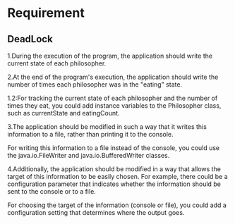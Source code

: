 # Requirement

## DeadLock

1.During the execution of the program, the application should write the current state of each philosopher.


2.At the end of the program's execution, the application should write the number of times each philosopher was in the "eating" state.

1.2:For tracking the current state of each philosopher and the number of times they eat, you could add instance variables to the Philosopher class, such as currentState and eatingCount.

3.The application should be modified in such a way that it writes this information to a file, rather than printing it to the console.

For writing this information to a file instead of the console, you could use the java.io.FileWriter and java.io.BufferedWriter classes.

4.Additionally, the application should be modified in a way that allows the target of this information to be easily chosen. For example, there could be a configuration parameter that indicates whether the information should be sent to the console or to a file.

For choosing the target of the information (console or file), you could add a configuration setting that determines where the output goes.